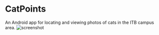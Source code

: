 # CatPoints
An Android app for locating and viewing photos of cats in the ITB campus area.
![screenshot](https://github.com/resakemal/CatPoints/Screenshot.jpg "App Screenshot")
